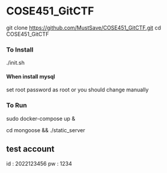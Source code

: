 # COSE451_GitCTF

git clone https://github.com/MustSave/COSE451_GitCTF.git
cd COSE451_GitCTF

### To Install ###
./init.sh

#### When install mysql ####
set root password as root
or you should change manually

### To Run ###
sudo docker-compose up &

cd mongoose && ./static_server

## test account ##
id : 2022123456
pw : 1234

